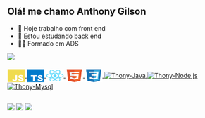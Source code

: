 ## Olá! me chamo Anthony Gilson
- 🔭 Hoje trabalho com front end
- 🌱 Estou estudando back end
- 👨‍🎓 Formado em ADS

<div>
  <a href="https://github.com/ThonyZD">
    <img height="180cm" src="https://github-readme-stats.vercel.app/api?username=ThonyZD&show_icons=true&theme=dark">
</div>

<div style="display: inline_block"><br>
  <img align="center" alt="Thony-Js" height="30" width="40" src="https://raw.githubusercontent.com/devicons/devicon/master/icons/javascript/javascript-plain.svg">
  <img align="center" alt="Thony-Ts" height="30" width="40" src="https://raw.githubusercontent.com/devicons/devicon/master/icons/typescript/typescript-plain.svg">
  <img align="center" alt="Thony-React" height="30" width="40" src="https://raw.githubusercontent.com/devicons/devicon/master/icons/react/react-original.svg">
  <img align="center" alt="Thony-HTML" height="30" width="40" src="https://raw.githubusercontent.com/devicons/devicon/master/icons/html5/html5-original.svg">
  <img align="center" alt="Thony-CSS" height="30" width="40" src="https://raw.githubusercontent.com/devicons/devicon/master/icons/css3/css3-original.svg">
  <img align="center" alt="Thony-Java" height="30" width="40"
  src="https://cdn.jsdelivr.net/gh/devicons/devicon@latest/icons/java/java-original-wordmark.svg">
  <img align="center" alt="Thony-Node.js" height="30" width="40"
  src="https://cdn.jsdelivr.net/gh/devicons/devicon@latest/icons/nodejs/nodejs-original.svg">
  <img align="center" alt="Thony-Mysql" height="30" width="40"
  src="https://cdn.jsdelivr.net/gh/devicons/devicon@latest/icons/mysql/mysql-original-wordmark.svg">
                       
</div>

##

<div> 
  <a href="https://www.instagram.com/_thony.gilson/" target="_blank"><img src="https://img.shields.io/badge/-Instagram-%23E4405F?style=for-the-badge&logo=instagram&logoColor=white" target="_blank"></a>
  <a href="thony.gilson2017@hotmail.com"><img src="https://img.shields.io/badge/Microsoft_Outlook-0078D4?style=for-the-badge&logo=microsoft-outlook&logoColor=white"></a>
  <a href="https://www.linkedin.com/in/anthony-gilson-a13493312/" target="_blank"><img src="https://img.shields.io/badge/-LinkedIn-%230077B5?style=for-the-badge&logo=linkedin&logoColor=white" target="_blank"></a>
</div>
